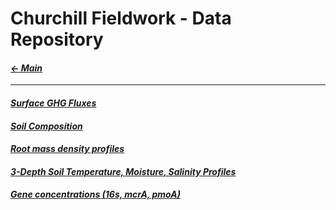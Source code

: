 # Churchill Fieldwork - Data Repository

#### _[&larr; Main](index.md)_

---

#### _[Surface GHG Fluxes](fluxes_raw.xlsx)_

#### _[Soil Composition](composition_raw.xlsx)_

#### _[Root mass density profiles](roots_raw.xlsx)_

#### _[3-Depth Soil Temperature, Moisture, Salinity Profiles](temps_raw.xlsx)_

#### _[Gene concentrations (16s, mcrA, pmoA)](genes_raw.xlsx)_
